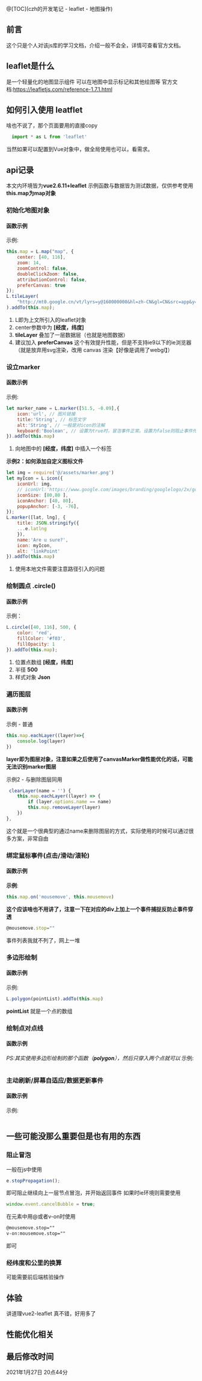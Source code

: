 @[TOC](czh的开发笔记 - leaflet - 地图操作)

## 前言
这个只是个人对该js库的学习文档，介绍一般不会全，详情可查看官方文档。

## leaflet是什么
是一个轻量化的地图显示组件
可以在地图中显示标记和其他绘图等
官方文档:<https://leafletjs.com/reference-1.7.1.html>

## 如何引入使用 leatflet
啥也不说了，那个页面要用的直接copy
```javascript
  import * as L from 'leaflet'
```
当然如果可以配置到Vue对象中，做全局使用也可以，看需求。

## api记录
本文内环境皆为**vue2.6.11+leaflet**
示例函数与数据皆为测试数据，仅供参考使用
**this.map为map对象**

### 初始化地图对象
#### 函数示例
示例:

```javascript
this.map = L.map("map", {
    center: [40, 116],
    zoom: 14,
    zoomControl: false,
    doubleClickZoom: false,
    attributionControl: false,    
    preferCanvas: true
});
L.tileLayer(
    "http://mt0.google.cn/vt/lyrs=y@160000000&hl=zh-CN&gl=CN&src=app&y={y}&x={x}&z={z}&s=Ga",
).addTo(this.map);
```
1. L即为上文所引入的leaflet对象
2. center参数中为 **[经度，纬度]**
3. **tileLayer** 叠加了一层数据层（也就是地图数据）
4. 建议加入 **preferCanvas** 这个有效提升性能，但是不支持ie9以下的ie浏览器（就是放弃用svg渲染，改用 canvas 渲染【好像是调用了webgl】）

### 设立marker
#### 函数示例
示例:
```javascript
let marker_name = L.marker([51.5, -0.09],{
    icon:'url', // 图片链接
    title:'String', // 标签文字
    alt:'String', // 一般是对icon的注解 
    keyboard:'Boolean', // 设置为true时，冒泡事件正常。设置为false则阻止事件传递到画布对象
}).addTo(this.map)

```
1. 向地图中的 **[经度，纬度]** 中插入一个标签

**示例2：如何添加自定义图标文件**

```javascript
let img = require('@/assets/marker.png')
let myIcon = L.icon({
    iconUrl: img,
    // iconUrl:'https://www.google.com/images/branding/googlelogo/2x/googlelogo_color_92x30dp.png',
    iconSize: [80,80 ],
    iconAnchor: [40, 80],
    popupAnchor: [-3, -76],
});
L.marker([lat, lng], {
    title: JSON.stringify({
    ...e.latlng
    }),
    name:'Are u sure?',
    icon: myIcon,
    alt: 'linkPoint'
}).addTo(this.map)
```
1. 使用本地文件需要注意路径引入的问题

### 绘制圆点 **.circle()**
#### 函数示例
示例：

```javascript
L.circle([40, 116], 500, {
    color: 'red',
    fillColor: '#f03',
    fillOpacity: 1
}).addTo(this.map);
```
1. 位置点数组 **[经度，纬度]**
2. 半径 **500**
3. 样式对象 **Json**

### 遍历图层
#### 函数示例
示例 - 普通
```javascript
this.map.eachLayer((layer)=>{
    console.log(layer)
})
```
**layer即为图层对象，注意如果之后使用了canvasMarker做性能优化的话，可能无法识别marker图层**

示例2 - 与删除图层同用

```javascript
 clearLayer(name = '') {
    this.map.eachLayer((layer) => {
        if (layer.options.name == name)
        this.map.removeLayer(layer)
    })
},
```
这个就是一个很典型的通过name来删除图层的方式，实际使用的时候可以通过很多方案，非常自由


### 绑定鼠标事件(点击/滑动/滚轮)
#### 函数示例
**示例**:

```javascript
this.map.on('mousemove', this.mousemove)
```
**这个应该啥也不用讲了，注意一下在对应的div上加上一个事件捕捉反防止事件穿透**
```javascript
@mousemove.stop=""
```
事件列表我就不列了，网上一堆

### 多边形绘制
#### 函数示例
示例:

```javascript
L.polygon(pointList).addTo(this.map)
```
**pointList** 就是一个点的数组

### 绘制点对点线
#### 函数示例
*PS:其实使用多边形绘制的那个函数（**polygon**），然后只穿入两个点就可以*
示例:
```javascript
```

### 主动刷新/屏幕自适应/数据更新事件
#### 函数示例
示例:

```javascript
```

## 一些可能没那么重要但是也有用的东西
### 阻止冒泡
一般在js中使用 
```javascript
e.stopPropagation(); 
```
即可阻止继续向上一层节点冒泡，并开始返回事件
如果时ie环境则需要使用
```javascript
window.event.cancelBubble = true; 
```
在元素中用@或者v-on时使用
```html
@mousemove.stop=""
v-on:mousemove.stop=""
```
即可

### 经纬度和公里的换算
可能需要前后端核验操作

## 体验
讲道理vue2-leaflet 真不错，好用多了

## 性能优化相关

## 最后修改时间 
2021年1月27日 20点44分

